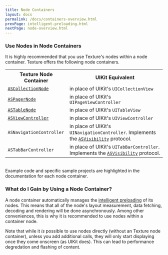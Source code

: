 ```yaml
---
title: Node Containers
layout: docs
permalink: /docs/containers-overview.html
prevPage: intelligent-preloading.html
nextPage: node-overview.html
---
```


### Use Nodes in Node Containers
It is highly recommended that you use Texture's nodes within a node container. Texture offers the following node containers.

<table style="width:100%" class = "paddingBetweenCols">
  <tr>
    <th>Texture Node Container</th>
    <th>UIKit Equivalent</th> 
  </tr>
  <tr>
    <td><a href = "containers-ascollectionnode.html"><code>ASCollectionNode</code></a></td>
    <td>in place of UIKit's <code>UICollectionView</code></td>
  </tr>
  <tr>
    <td><a href = "containers-aspagernode.html"><code>ASPagerNode</code></a></td>
    <td>in place of UIKit's <code>UIPageViewController</code></td>
  </tr>
  <tr>
    <td><a href = "containers-astablenode.html"><code>ASTableNode</code></a></td>
    <td>in place of UIKit's <code>UITableView</code></td>
  </tr>
  <tr>
    <td><a href = "containers-asviewcontroller.html"><code>ASViewController</code></a></td>
    <td>in place of UIKit's <code>UIViewController</code></td>
  </tr>
  <tr>
    <td><code>ASNavigationController</code></td>
    <td>in place of UIKit's <code>UINavigationController</code>. Implements the <a href = "asvisibility.html"><code>ASVisibility</code></a> protocol.</td>
  </tr>
  <tr>
    <td><code>ASTabBarController</code></td>
    <td>in place of UIKit's <code>UITabBarController</code>. Implements the <a href = "asvisibility.html"><code>ASVisibility</code></a> protocol.</td>
  </tr>
</table>

<br>
Example code and specific sample projects are highlighted in the documentation for each node container. 

<!-- For a detailed description on porting an existing UIKit app to Texture, read the <a href = "porting-guide.html">porting guide</a>. -->

### What do I Gain by Using a Node Container?

A node container automatically manages the <a href = "intelligent-preloading.html">intelligent preloading</a> of its nodes. This means that all of the node's layout measurement, data fetching, decoding and rendering will be done asynchronously. Among other conveniences, this is why it is recommended to use nodes within a container node.

Note that while it _is_ possible to use nodes directly (without an Texture node container), unless you add additional calls, they will only start displaying once they come onscreen (as UIKit does). This can lead to performance degredation and flashing of content.
